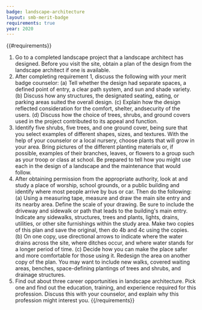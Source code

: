 ```yaml
---
badge: landscape-architecture
layout: smb-merit-badge
requirements: true
year: 2020
---
```


{{#requirements}}
1. Go to a completed landscape project that a landscape architect has designed. Before you visit the site, obtain a plan of the design from the landscape architect if one is available.
2. After completing requirement 1, discuss the following with your merit badge counselor:
    (a) Tell whether the design had separate spaces, a defined point of entry, a clear path system, and sun and shade variety.
    (b) Discuss how any structures, the designated seating, eating, or parking areas suited the overall design.
    (c) Explain how the design reflected consideration for the comfort, shelter, andsecurity of the users.
    (d) Discuss how the choice of trees, shrubs, and ground covers used in the project contributed to its appeal and function.
3. Identify five shrubs, five trees, and one ground cover, being sure that you select examples of different shapes, sizes, and textures. With the help of your counselor or a local nursery, choose plants that will grow in your area. Bring pictures of the different planting materials or, if possible, examples of their branches, leaves, or flowers to a group such as your troop or class at school. Be prepared to tell how you might use each in the design of a landscape and the maintenance that would follow.
4. After obtaining permission from the appropriate authority, look at and study a place of worship, school grounds, or a public building and identify where most people arrive by bus or car. Then do the following:
    (a) Using a measuring tape, measure and draw the main site entry and its nearby area. Define the scale of your drawing. Be sure to include the driveway and sidewalk or path that leads to the building's main entry. Indicate any sidewalks, structures, trees and plants, lights, drains, utilities, or other site furnishings within the study area. Make two copies of this plan and save the original, then do 4b and 4c using the copies.
    (b) On one copy, use directional arrows to indicate where the water drains across the site, where ditches occur, and where water stands for a longer period of time.
    (c) Decide how you can make the place safer and more comfortable for those using it. Redesign the area on another copy of the plan. You may want to include new walks, covered waiting areas, benches, space-defining plantings of trees and shrubs, and drainage structures.
5. Find out about three career opportunities in landscape architecture. Pick one and find out the education, training, and experience required for this profession. Discuss this with your counselor, and explain why this profession might interest you.
{{/requirements}}
